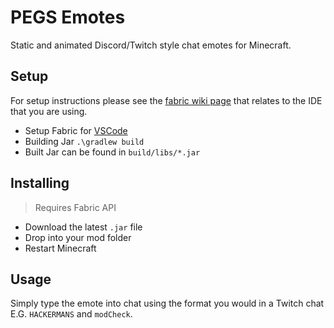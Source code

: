# PEGS Emotes

Static and animated Discord/Twitch style chat emotes for Minecraft.

## Setup

For setup instructions please see the [fabric wiki page](https://fabricmc.net/wiki/tutorial:setup) that relates to the IDE that you are using.

- Setup Fabric for [VSCode](https://fabricmc.net/wiki/tutorial:setup:vscode)
- Building Jar `.\gradlew build`
- Built Jar can be found in `build/libs/*.jar`

## Installing

> Requires Fabric API

- Download the latest `.jar` file
- Drop into your mod folder
- Restart Minecraft

## Usage

Simply type the emote into chat using the format you would in a Twitch chat E.G. `HACKERMANS` and `modCheck`.
